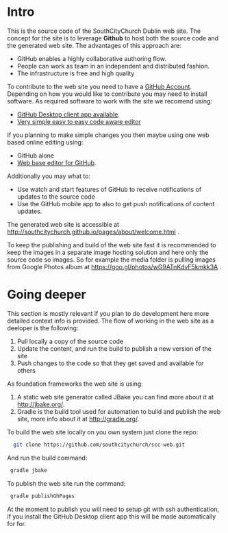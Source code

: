 # Intro

This is the source code of the SouthCityChurch Dublin web site. 
The concept for the site is to leverage **Github** to host both the source code and the generated web site.
The advantages of this approach are:

* GitHub enables a highly collaborative authoring flow. 
* People can work as team in an independent and distributed fashion.
* The infrastructure is free and high quality

To contribute to the web site you need to have a [GitHub Account](https://github.com/join). Depending on how you would like to contribute you may need to install software.
As required software to work with the site we recomend using:
* [GitHub Desktop client app available](https://desktop.github.com/).
* [Very simple easy to easy code aware editor](https://code.visualstudio.com/) 

If you planning to make simple changes you then maybe using one web based online editing using: 
 * GitHub alone 
 * [Web base editor for GitHub](http://prose.io/). 
 
Additionally you may what to:
* Use watch and start features of GitHub to receive notifications of updates to the source code
* Use the GitHub mobile app to also to get push notifications of content updates. 

The generated web site is accessible at http://southcitychurch.github.io/pages/about/welcome.html .

To keep the publishing and build of the web site fast it is recommended to keep the images in a separate image hosting solution and here only the source code so images.
So for example the media folder is pulling images from Google Photos album at https://goo.gl/photos/wG9ATnKdvF5kmkk3A . 


# Going deeper

This section is mostly relevant if you plan to do development here more detailed context info is provided.
The flow of working in the web site as a deeloper is the following:          

1. Pull locally a copy of the source code
2. Update the content, and run the build to publish a new version of the site
2. Push changes to the code so that they get saved and available for others



As foundation frameworks the web site is using:  
 1. A static web site generator called JBake you can find more about it at http://jbake.org/. 
 2. Gradle is the build tool used for automation to build and publish the web site, more info about it at http://gradle.org/. 

To build the web site locally on you own system just clone the repo:

```Bash 
  git clone https://github.com/southcitychurch/scc-web.git
```

And run the build command:
```Bash
 gradle jbake
```

To publish the web site run the command:
```Bash
 gradle publishGhPages
```
  
At the moment to publish you will need to setup git with ssh authentication, if you install the GitHub Desktop client app this will be made automatically for for. 

